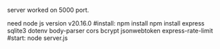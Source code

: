 server worked on 5000 port.


need node js version v20.16.0
#install:
npm install 
npm install express sqlite3 dotenv body-parser cors bcrypt jsonwebtoken express-rate-limit
#start:
node server.js

